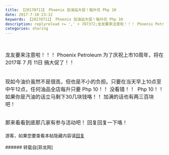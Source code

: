 ```yaml
---
title: 【20170711】 Phoenix 加油站大促！每升仅 Php 10
date: 2017-7-10 23:12
keywords: 【20170711】 Phoenix 加油站大促！每升仅 Php 10
description: replyreload += ',' + 787372;龙友要来注意啦！！！ Phoenix Petroleum 为了庆祝上市10周年，将在 2017年 7 月 11日 搞大促了！！ 现如今油价虽然不是很高，但也是不小的负担。只要在当天早上10点至中午12点，任何油品全店每升只要 Php 10！！ 没看错！！  Php 10！！ 如果你是汽油的话立马剩下30几块钱咯！！ 加满的话也有两三百块吧！那来看看到底那几家有参与活动吧！ 回复回复一下咯！游客，如果您要查看本帖隐藏内容请回复
categories: sharing
---
```

<td class="t_f" id="postmessage_787372">

<script type="9fc0d6ac1b8d90c07ccc5071-text/javascript">replyreload += ',' + 787372;</script><br/>
<br/>
<font size="3">龙友要来注意啦！！！ Phoenix Petroleum 为了庆祝上市10周年，将在 2017年 7 月 11日 搞大促了！！ </font><br/>
<font size="3"><br/>
</font><br/>
<font size="3">现如今油价虽然不是很高，但也是不小的负担。只要在当天早上10点至中午12点，任何油品全店每升只要 Php 10！！ 没看错！！  Php 10！！ 如果你是汽油的话立马剩下30几块钱咯！！ 加满的话也有两三百块吧！</font><br/>
<br/>
<img alt="" border="0" class="zoom" data-cf-modified-9fc0d6ac1b8d90c07ccc5071-="" file="https://scontent.fmnl4-5.fna.fbcdn.net/v/t1.0-9/19905306_1726452580728501_5956143785311058993_n.jpg?oh=93cd72a79dae7b5c8e276e1ed9c31dea&amp;oe=5A0C6E5B" id="aimg_uRfcb" lazyloadthumb="1" onclick="" onmouseover="" src="https://scontent.fmnl4-5.fna.fbcdn.net/v/t1.0-9/19905306_1726452580728501_5956143785311058993_n.jpg?oh=93cd72a79dae7b5c8e276e1ed9c31dea&amp;oe=5A0C6E5B"/><br/>
<br/>
<font size="3">那来看看到底那几家有参与活动吧！ 回复回复一下咯！</font><br/>
<font size="3"><br/>
</font><div class="locked">游客，如果您要查看本帖隐藏内容请<a data-cf-modified-9fc0d6ac1b8d90c07ccc5071-="" href="forum.php?mod=post&amp;action=reply&amp;fid=47&amp;tid=233982" onclick="if (!window.__cfRLUnblockHandlers) return false; showWindow('reply', this.href)">回复</a></div><br/>
</td>
###### 转载自[菲龙网]